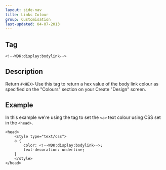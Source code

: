 ```yaml
---
layout: side-nav
title: Links Colour
group: Customisation
last-updated: 04-07-2013
---
```


## Tag

`<!--WDK:display:bodylink-->`

## Description

Return `#<HEX>`
Use this tag to return a hex value of  the body link colour as specified on the "Colours" section on your Create "Design" screen.

## Example

In this example we're using the tag to set the `<a>` text colour using CSS set in the `<head>`.

~~~
<head>
    <style type="text/css">
    a {
        color: <!--WDK:display:bodylink-->;
        text-decoration: underline;
    }
    </style>
</head>
~~~